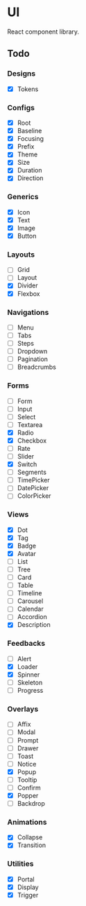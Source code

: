 # UI

React component library.

## Todo

### Designs

- [x] Tokens

### Configs

- [x] Root
- [x] Baseline
- [x] Focusing
- [x] Prefix
- [x] Theme
- [x] Size
- [x] Duration
- [x] Direction

### Generics

- [x] Icon
- [x] Text
- [x] Image
- [x] Button

### Layouts

- [ ] Grid
- [ ] Layout
- [x] Divider
- [x] Flexbox

### Navigations

- [ ] Menu
- [ ] Tabs
- [ ] Steps
- [ ] Dropdown
- [ ] Pagination
- [ ] Breadcrumbs

### Forms

- [ ] Form
- [ ] Input
- [ ] Select
- [ ] Textarea
- [x] Radio
- [x] Checkbox
- [ ] Rate
- [ ] Slider
- [x] Switch
- [ ] Segments
- [ ] TimePicker
- [ ] DatePicker
- [ ] ColorPicker

### Views

- [x] Dot
- [x] Tag
- [x] Badge
- [x] Avatar
- [ ] List
- [ ] Tree
- [ ] Card
- [ ] Table
- [ ] Timeline
- [ ] Carousel
- [ ] Calendar
- [ ] Accordion
- [x] Description

### Feedbacks

- [ ] Alert
- [x] Loader
- [x] Spinner
- [ ] Skeleton
- [ ] Progress

### Overlays

- [ ] Affix
- [ ] Modal
- [ ] Prompt
- [ ] Drawer
- [ ] Toast
- [ ] Notice
- [x] Popup
- [ ] Tooltip
- [ ] Confirm
- [x] Popper
- [ ] Backdrop

### Animations

- [x] Collapse
- [x] Transition

### Utilities

- [x] Portal
- [x] Display
- [x] Trigger
